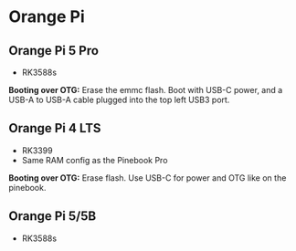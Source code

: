 # Orange Pi
## Orange Pi 5 Pro
- RK3588s

**Booting over OTG:** Erase the emmc flash. Boot with USB-C power, and a USB-A to USB-A cable plugged into the top left USB3 port.

## Orange Pi 4 LTS
- RK3399
- Same RAM config as the Pinebook Pro

**Booting over OTG:** Erase flash. Use USB-C for power and OTG like on the pinebook.

## Orange Pi 5/5B
- RK3588s
